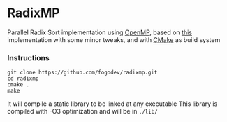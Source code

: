 # RadixMP

Parallel Radix Sort implementation using [OpenMP](http://www.openmp.org/), based on [this](https://haichuanwang.wordpress.com/2014/05/26/a-faster-openmp-radix-sort-implementation/) implementation with some minor tweaks, and with [CMake](https://cmake.org) as build system

### Instructions

```
git clone https://github.com/fogodev/radixmp.git
cd radixmp
cmake .
make
```

It will compile a static library to be linked at any executable
This library is compiled with -O3 optimization and will be in `./lib/`